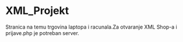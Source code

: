 # XML_Projekt
Stranica na temu trgovina laptopa i racunala.Za otvaranje XML Shop-a i prijave.php je potreban server.
